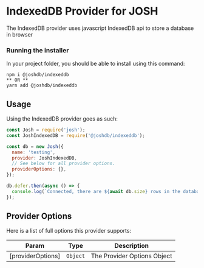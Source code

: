 # IndexedDB Provider for JOSH

The IndexedDB provider uses javascript IndexedDB api to store a database in browser

### Running the installer

In your project folder, you should be able to install using this command:

```
npm i @joshdb/indexeddb
** OR **
yarn add @joshdb/indexeddb
```

## Usage

Using the IndexedDB provider goes as such:

```js
const Josh = require('josh');
const JoshIndexedDB = require('@joshdb/indexeddb');

const db = new Josh({
  name: 'testing',
  provider: JoshIndexedDB,
  // See below for all provider options.
  providerOptions: {},
});

db.defer.then(async () => {
  console.log(`Connected, there are ${await db.size} rows in the database.`);
});
```

## Provider Options

Here is a list of full options this provider supports:

| Param             | Type                | Description                 |
| ----------------- | ------------------- | --------------------------- |
| [providerOptions] | <code>Object</code> | The Provider Options Object |
